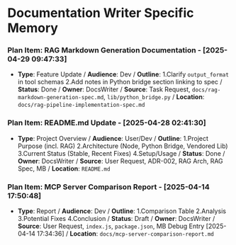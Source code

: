 # Documentation Writer Specific Memory
<!-- Entries below should be added reverse chronologically (newest first) -->
### Plan Item: RAG Markdown Generation Documentation - [2025-04-29 09:47:33]
- **Type**: Feature Update / **Audience**: Dev / **Outline**: 1.Clarify `output_format` in tool schemas 2.Add notes in Python bridge section linking to spec / **Status**: Done / **Owner**: DocsWriter / **Source**: Task Request, `docs/rag-markdown-generation-spec.md`, `lib/python_bridge.py` / **Location**: `docs/rag-pipeline-implementation-spec.md`
### Plan Item: README.md Update - [2025-04-28 02:41:30]
- **Type**: Project Overview / **Audience**: User/Dev / **Outline**: 1.Project Purpose (incl. RAG) 2.Architecture (Node, Python Bridge, Vendored Lib) 3.Current Status (Stable, Recent Fixes) 4.Setup/Usage / **Status**: Done / **Owner**: DocsWriter / **Source**: User Request, ADR-002, RAG Arch, RAG Spec, MB / **Location**: `README.md`
### Plan Item: MCP Server Comparison Report - [2025-04-14 17:50:48]
- **Type**: Report / **Audience**: Dev / **Outline**: 1.Comparison Table 2.Analysis 3.Potential Fixes 4.Conclusion / **Status**: Draft / **Owner**: DocsWriter / **Source**: User Request, `index.js`, `package.json`, MB Debug Entry [2025-04-14 17:34:36] / **Location**: `docs/mcp-server-comparison-report.md`

